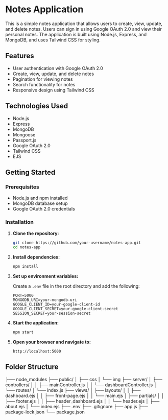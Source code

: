 # Notes Application

This is a simple notes application that allows users to create, view, update, and delete notes. Users can sign in using Google OAuth 2.0 and view their personal notes. The application is built using Node.js, Express, and MongoDB, and uses Tailwind CSS for styling.

## Features

- User authentication with Google OAuth 2.0
- Create, view, update, and delete notes
- Pagination for viewing notes
- Search functionality for notes
- Responsive design using Tailwind CSS

## Technologies Used

- Node.js
- Express
- MongoDB
- Mongoose
- Passport.js
- Google OAuth 2.0
- Tailwind CSS
- EJS

## Getting Started

### Prerequisites

- Node.js and npm installed
- MongoDB database setup
- Google OAuth 2.0 credentials

### Installation

1. **Clone the repository:**

    ```bash
    git clone https://github.com/your-username/notes-app.git
    cd notes-app
    ```

2. **Install dependencies:**

    ```bash
    npm install
    ```

3. **Set up environment variables:**

    Create a `.env` file in the root directory and add the following:

    ```env
    PORT=5000
    MONGODB_URI=your-mongodb-uri
    GOOGLE_CLIENT_ID=your-google-client-id
    GOOGLE_CLIENT_SECRET=your-google-client-secret
    SESSION_SECRET=your-session-secret
    ```

4. **Start the application:**

    ```bash
    npm start
    ```

5. **Open your browser and navigate to:**

    ```
    http://localhost:5000
    ```

## Folder Structure

├── node_modules
├── public/
│ ├── css
│ └── img
├── server/
│ ├── controllers/
│ │ ├── mainController.js
│ │ └── dashboardController.js
│ └── routes/
│ └── index.js
├── views/
│ ├── layouts/
│ │ ├── dashboard.ejs
│ │ ├── front-page.ejs
│ │ └── main.ejs
│ ├── partials/
│ │ ├── footer.ejs
│ │ ├── header_dashboard.ejs
│ │ └── header.ejs
│ ├── about.ejs
│ └── index.ejs
├── .env
├── .gitignore
├── app.js
├── package-lock.json
└── package.json
